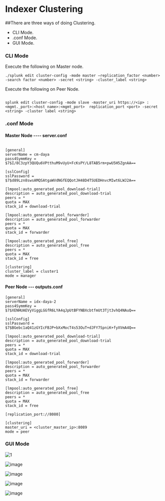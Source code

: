 # Indexer Clustering

##There are three ways of doing Clustering.

<ul>
  <li>CLI Mode.</li>
  <li>.conf Mode.</li>
  <li>GUI Mode.</li>
</ul>

### CLI Mode

Execute the following on Master node.

```
./splunk edit cluster-config -mode master –replication_factor <number> -search factor <number> -secret <string> -cluster_label <string>

```

Execute the following on Peer Node.

```

splunk edit cluster-config -mode slave -master_uri https://<ip> : <mgmt._port>:<host name>:<mgmt_port>  replication_port <port> -secret <string> -cluster label <string>

```

### .conf Mode

#### Master Node ---- server.conf

```

[general]
serverName = cm-daya
pass4SymmKey = $7$I/8C3zpY3QUQu6VPtthuM9vUyU+FcKsPY/L8TAB5rm+pwU5H5ZgnAA==

[sslConfig]
sslPassword = $7$d89Lzn8swsAMQSAtgaWVdNGfEQQotJH48D4TSUEDHnvcMIwt6LWJ2A==

[lmpool:auto_generated_pool_download-trial]
description = auto_generated_pool_download-trial
peers = *
quota = MAX
stack_id = download-trial

[lmpool:auto_generated_pool_forwarder]
description = auto_generated_pool_forwarder
peers = *
quota = MAX
stack_id = forwarder

[lmpool:auto_generated_pool_free]
description = auto_generated_pool_free
peers = *
quota = MAX
stack_id = free

[clustering]
cluster_label = cluster1
mode = manager

```

####  Peer Node --- outputs.conf

```
[general]
serverName = idx-daya-2
pass4SymmKey = $7$XENHUAEVyViggLGGfR6LYA4qJpUtBFYNBXcbtfmUt3Tjt3vhQ4NAuQ==

[sslConfig]
sslPassword = $7$BGebc1aQ41zGYIcFBJP+bXxMocT4s53OuT+dJFY7SpniK+fyXVmA4Q==

[lmpool:auto_generated_pool_download-trial]
description = auto_generated_pool_download-trial
peers = *
quota = MAX
stack_id = download-trial

[lmpool:auto_generated_pool_forwarder]
description = auto_generated_pool_forwarder
peers = *
quota = MAX
stack_id = forwarder

[lmpool:auto_generated_pool_free]
description = auto_generated_pool_free
peers = *
quota = MAX
stack_id = free

[replication_port://8080]

[clustering]
master_uri = <cluster_master_ip>:8089
mode = peer

```

### GUI Mode

![1](https://user-images.githubusercontent.com/80450749/219063135-fa9b5198-6c04-407b-8692-65a6ed417ad4.png)


![image](https://user-images.githubusercontent.com/80450749/219062310-9bf0222a-8620-4005-bd7c-0d159e24f115.png)


![image](https://user-images.githubusercontent.com/80450749/219062382-1437179f-18b3-499c-8891-71611802dd8a.png)


![image](https://user-images.githubusercontent.com/80450749/219062433-e82bd606-071a-4361-b4f3-8dbe027aeac8.png)


![image](https://user-images.githubusercontent.com/80450749/219062515-0fc0ec83-b802-4ea2-8bc4-85a41f8ee8d7.png)

